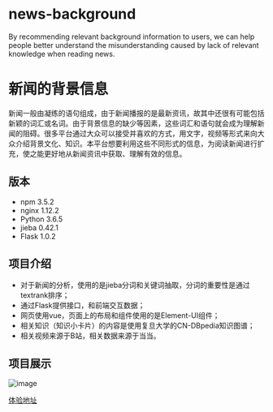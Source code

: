 # news-background
By recommending relevant background information to users, we can help people better understand the misunderstanding caused by lack of relevant knowledge when reading news.


# 新闻的背景信息
新闻一般由凝练的语句组成，由于新闻播报的是最新资讯，故其中还很有可能包括新颖的词汇或名词。由于背景信息的缺少等因素，这些词汇和语句就会成为理解新闻的阻碍。很多平台通过大众可以接受并喜欢的方式，用文字，视频等形式来向大众介绍背景文化、知识。本平台想要利用这些不同形式的信息，为阅读新闻进行扩充，使之能更好地从新闻资讯中获取、理解有效的信息。


## 版本
- npm 3.5.2
- nginx 1.12.2
- Python 3.6.5
- jieba 0.42.1
- Flask 1.0.2


## 项目介绍
- 对于新闻的分析，使用的是jieba分词和关键词抽取，分词的重要性是通过textrank排序；
- 通过Flask提供接口，和前端交互数据；
- 网页使用vue，页面上的布局和组件使用的是Element-UI组件；
- 相关知识（知识小卡片）的内容是使用复旦大学的CN-DBpedia知识图谱；
- 相关视频来源于B站，相关数据来源于当当。


## 项目展示
![image](https://user-images.githubusercontent.com/52556187/109738785-6c616380-7c03-11eb-83af-24859f2b0a80.png)


[体验地址](http://101.133.175.218)
